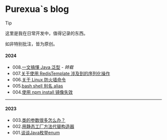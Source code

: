 # Purexua`s blog

> [!TIP]
>
> 这里是我在日常开发中，值得记录的东西。
>
> 如非特别批注，皆为原创。

#### **2024**

- 008.[一文搞懂 Java 泛型](https://www.cnblogs.com/XiiX/p/14719568.html) - *转载*
- 007.[关于使用 RedisTemplate 涉及到的序列化操作](./posts/post007.md)
- 006.[关于 Linux 防火墙命令](./posts/post006.md)
- 005.[bash shell 别名 alias](./posts/post005.md)
- 004.[使用 npm install 镜像失效](./posts/post004.md)

---

#### **2023**

- 003.[类的参数很多怎么办？](posts/post003.md)
- 002.[用静态工厂方法代替构造器](posts/post002.md)
- 001.[谈谈Java枚举enum](posts/post001.md)
